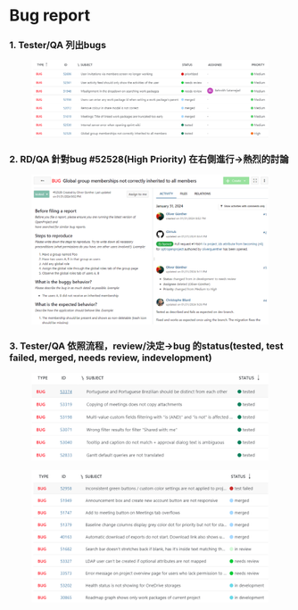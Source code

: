# Bug report

### 1. **Tester/QA 列出bugs**

<figure><img src="../../.gitbook/assets/image (27).png" alt=""><figcaption></figcaption></figure>

### 2. **RD/QA 針對bug #52528(High Priority) 在右側進行->熱烈的討論**

<figure><img src="../../.gitbook/assets/image (29).png" alt=""><figcaption></figcaption></figure>

### 3. **Tester/QA  依照流程，review/決定->bug 的status(tested, test failed, merged, needs review, indevelopment)**

<figure><img src="../../.gitbook/assets/image (2) (1).png" alt=""><figcaption></figcaption></figure>

<figure><img src="../../.gitbook/assets/image (1) (1).png" alt=""><figcaption></figcaption></figure>

